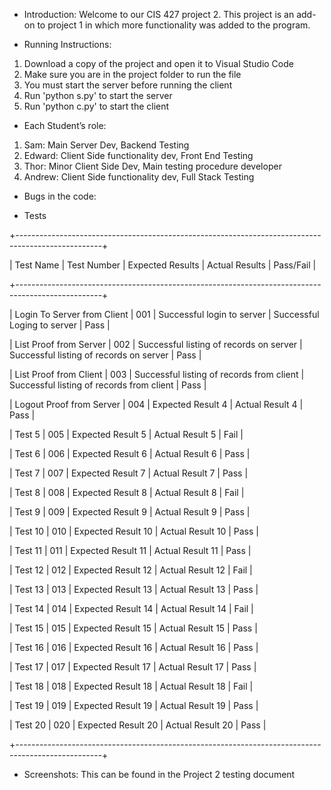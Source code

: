- Introduction:
Welcome to our CIS 427 project 2. This project is an add-on to project 1 in which more functionality was added to the program.

- Running Instructions:

1. Download a copy of the project and open it to Visual Studio Code
2. Make sure you are in the project folder to run the file
3. You must start the server before running the client
4. Run 'python s.py' to start the server
5. Run 'python c.py' to start the client

- Each Student’s role:
  
1. Sam: Main Server Dev, Backend Testing
2. Edward: Client Side functionality dev, Front End Testing
3. Thor: Minor Client Side Dev, Main testing procedure developer
4. Andrew: Client Side functionality dev, Full Stack Testing

- Bugs in the code:

- Tests
  
+---------------------------------------------------------------------------------------------------+

|   Test Name         |   Test Number   |   Expected Results   |   Actual Results   |   Pass/Fail   |

+---------------------------------------------------------------------------------------------------+

| Login To Server from Client | 001 | Successful login to server | Successful Loging to server | Pass |

|  List Proof from Server  |   002   |   Successful listing of records on server  |  Successful listing of records on server  |  Pass  |

|   List Proof from Client  |   003  |   Successful listing of records from client  |  Successful listing of records from client |   Pass  |

|   Logout Proof from Server |   004           |   Expected Result 4  |   Actual Result 4  |   Pass        |

|   Test 5            |   005           |   Expected Result 5  |   Actual Result 5  |   Fail        |

|   Test 6            |   006           |   Expected Result 6  |   Actual Result 6  |   Pass        |

|   Test 7            |   007           |   Expected Result 7  |   Actual Result 7  |   Pass        |

|   Test 8            |   008           |   Expected Result 8  |   Actual Result 8  |   Fail        |

|   Test 9            |   009           |   Expected Result 9  |   Actual Result 9  |   Pass        |

|   Test 10           |   010           |   Expected Result 10 |   Actual Result 10 |   Pass        |

|   Test 11           |   011           |   Expected Result 11 |   Actual Result 11 |   Pass        |

|   Test 12           |   012           |   Expected Result 12 |   Actual Result 12 |   Fail        |

|   Test 13           |   013           |   Expected Result 13 |   Actual Result 13 |   Pass        |

|   Test 14           |   014           |   Expected Result 14 |   Actual Result 14 |   Fail        |

|   Test 15           |   015           |   Expected Result 15 |   Actual Result 15 |   Pass        |

|   Test 16           |   016           |   Expected Result 16 |   Actual Result 16 |   Pass        |

|   Test 17           |   017           |   Expected Result 17 |   Actual Result 17 |   Pass        |

|   Test 18           |   018           |   Expected Result 18 |   Actual Result 18 |   Fail        |

|   Test 19           |   019           |   Expected Result 19 |   Actual Result 19 |   Pass        |

|   Test 20           |   020           |   Expected Result 20 |   Actual Result 20 |   Pass        |

+---------------------------------------------------------------------------------------------------+


- Screenshots:
  This can be found in the Project 2 testing document
